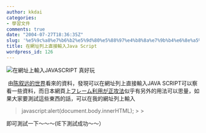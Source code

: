 ```yaml
---
author: kkdai
categories:
- 學習文件
comments: true
date: "2004-07-27T18:36:35Z"
slug: '%e5%9c%a8%e7%b6%b2%e5%9d%80%e5%88%97%e4%b8%8a%e7%9b%b4%e6%8e%a5%e8%bc%b8%e5%85%a5java-script'
title: 在網址列上直接輸入Java Script
wordpress_id: 126
---
```


![在網址上輸入JAVASCRIPT 真好玩](http://www.evanlin.com/blog/archives/0728/0728.jpg)

 由[陈叙远的世界](http://www.cnblogs.com/jjstar/)看來的資料，發現可以在網址列上直接輸入JAVA SCRIPT可以察看一些資料，而日本網頁上[フレーム利用が正攻法](http://www.wingworld.co.jp/forum/w2.cgi?http://www.wingworld.co.jp/forum/html/messages/830.html)似乎有另外的用法可以思量，如果大家要測試這些東西的話，可以在我的網址列上輸入

<blockquote>javascript:alert(document.body.innerHTML);
> 
> </blockquote>

即可測試一下～～～(IE下測試成功～～）
